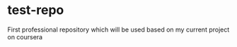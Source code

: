 # test-repo
First professional repository which will be used based on my current project on coursera
